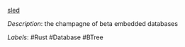 [sled](https://github.com/spacejam/sled)

*Description*: the champagne of beta embedded databases

*Labels*: #Rust #Database #BTree
